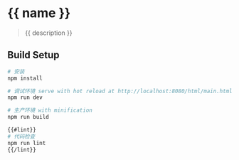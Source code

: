 # {{ name }}

> {{ description }}

## Build Setup

``` bash
# 安装
npm install

# 调试环境 serve with hot reload at http://localhost:8080/html/main.html
npm run dev

# 生产环境 with minification
npm run build

{{#lint}}
# 代码检查
npm run lint
{{/lint}}
```
